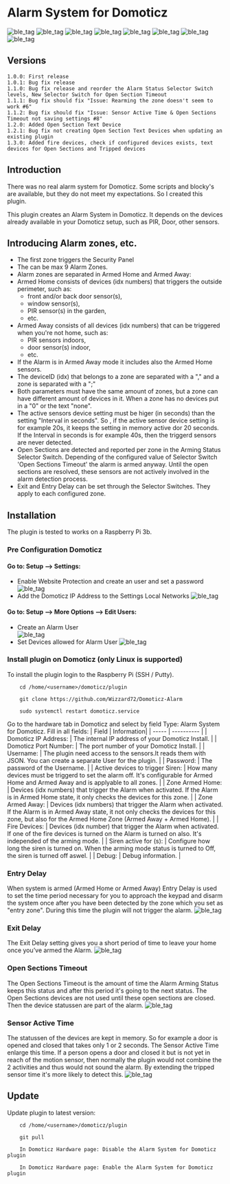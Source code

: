 # Alarm System for Domoticz
![ble_tag](https://raw.githubusercontent.com/Wizzard72/Domoticz-Alarm/master/images/Siren.png)
![ble_tag](https://raw.githubusercontent.com/Wizzard72/Domoticz-Alarm/master/images/Arming%20Mode%20Zone%200.png)
![ble_tag](https://raw.githubusercontent.com/Wizzard72/Domoticz-Alarm/master/images/Arming%20Status%20Zone%200.png)
![ble_tag](https://raw.githubusercontent.com/Wizzard72/Domoticz-Alarm/master/images/Entry%20Delay.png)
![ble_tag](https://raw.githubusercontent.com/Wizzard72/Domoticz-Alarm/master/images/Exit%20Delay.png)
![ble_tag](https://raw.githubusercontent.com/Wizzard72/Domoticz-Alarm/master/images/Open%20Sections%20Timeout.png)
![ble_tag](https://raw.githubusercontent.com/Wizzard72/Domoticz-Alarm/master/images/Open%20Sections%20Zone%200.png)
![ble_tag](https://raw.githubusercontent.com/Wizzard72/Domoticz-Alarm/master/images/Tripped%20Devices%20Zone%200.png)


## Versions

    1.0.0: First release
    1.0.1: Bug fix release
    1.1.0: Bug fix release and reorder the Alarm Status Selector Switch levels, New Selector Switch for Open Section Timeout
    1.1.1: Bug fix should fix "Issue: Rearming the zone doesn't seem to work #6"
    1.1.2: Bug fix should fix "Issue: Sensor Active Time & Open Sections Timeout not saving settings #8"
    1.2.0: Added Open Section Text Device
    1.2.1: Bug fix not creating Open Section Text Devices when updating an existing plugin
    1.3.0: Added fire devices, check if configured devices exists, text devices for Open Sections and Tripped devices

## Introduction
There was no real alarm system for Domoticz. Some scripts and blocky's are available, but they do not meet my expectations. 
So I created this plugin.

This plugin creates an Alarm System in Domoticz. It depends on the devices already available in your Domoticz setup, 
such as PIR, Door, other sensors.
    
## Introducing Alarm zones, etc.
- The first zone triggers the Security Panel
- The can be max 9 Alarm Zones.
- Alarm zones are separated in Armed Home and Armed Away:
- Armed Home consists of devices (idx numbers) that triggers the outside perimeter, such as:
  - front and/or back door sensor(s),
  - window sensor(s),
  - PIR sensor(s) in the garden, 
  - etc.
- Armed Away consists of all devices (idx numbers) that can be triggered when you're not home, such as:
  - PIR sensors indoors,
  - door sensor(s) indoor,
  - etc.
- If the Alarm is in Armed Away mode it includes also the Armed Home sensors.
- The deviceID (idx) that belongs to a zone are separated with a "," and a zone is separated with a ";"
- Both parameters must have the same amount of zones, but a zone can have different amount of devices in it. When a zone has no devices put in a "0" or the text "none".
- The active sensors device setting must be higer (in seconds) than the setting "Interval in seconds". So , if the active sensor device setting is for example 20s, it keeps the setting in memory active dor 20 seconds. If the Interval in seconds is for example 40s, then the triggerd sensors are never detected.
- Open Sections are detected and reported per zone in the Arming Status Selector Switch. Depending of the configured value of 
Selector Switch 'Open Sections Timeout' the alarm is armed anyway. Until the open sections are resolved, these sensors are not 
actively involved in the alarm detection process.
- Exit and Entry Delay can be set through the Selector Switches. They apply to each configured zone.

## Installation

The plugin is tested to works on a Raspberry Pi 3b.

### Pre Configuration Domoticz
#### Go to: Setup --> Settings:
* Enable Website Protection and create an user and set a password
![ble_tag](https://raw.githubusercontent.com/Wizzard72/Domoticz-Alarm/master/images/Website%20Protection.png)
* Add the Domoticz IP Address to the Settings Local Networks
![ble_tag](https://raw.githubusercontent.com/Wizzard72/Domoticz-Alarm/master/images/Local%20Networks.png)
#### Go to: Setup --> More Options --> Edit Users:
* Create an Alarm User        
![ble_tag](https://raw.githubusercontent.com/Wizzard72/Domoticz-Alarm/master/images/Alarm%20User.png)
* Set Devices allowed for Alarm User
![ble_tag](https://raw.githubusercontent.com/Wizzard72/Domoticz-Alarm/master/images/Alarm%20User%20Set%20Devices.png)

### Install plugin on Domoticz (only Linux is supported)
To install the plugin login to the Raspberry Pi (SSH / Putty).
  
        cd /home/<username>/domoticz/plugin
  
        git clone https://github.com/Wizzard72/Domoticz-Alarm
      
        sudo systemctl restart domoticz.service

Go to the hardware tab in Domoticz and select by field Type: Alarm System for Domoticz.
Fill in all fields:
| Field | Information|
| ----- | ---------- |
| Domoticz IP Address: | The internal IP address of your Domoticz Install. |
| Domoticz Port Number: | The port number of your Domoticz Install. |
| Username: | The plugin need access to the sensors.It reads them with JSON. You can create a separate  User for the plugin. |
| Password: | The password of the Username. |
| Active devices to trigger Siren:  | How many devices must be triggerd to set the alarm off. It's configurable for Armed Home and Armed Away and is applyable to all zones. |
| Zone Armed Home: | Devices (idx numbers) that trigger the Alarm when activated. If the Alarm is in Armed Home state, it only checks the devices for this zone. |
| Zone Armed Away: | Devices (idx numbers) that trigger the Alarm when activated. If the Alarm is in Armed Away state, it not only checks the devices for this zone, but also for the Armed Home Zone (Armed Away + Armed Home). |
| Fire Devices: | Devices (idx number) that trigger the Alarm when activated. If one of the fire devices is turned on the Alarm is turned on also. It's independed of the arming mode. |
| Siren active for (s): | Configure how long the siren is turned on. When the arming mode status is turned to Off, the siren is turned off aswel. |
| Debug: | Debug information. |

### Entry Delay
When system is armed (Armed Home or Armed Away) Entry Delay is used to set the time period necessary for you to approach the keypad and disarm the system once after you have been detected by the zone which you set as "entry zone". During this time the plugin will not trigger the alarm.
![ble_tag](https://raw.githubusercontent.com/Wizzard72/Domoticz-Alarm/master/images/Entry%20Delay.png)

### Exit Delay
The Exit Delay setting gives you a short period of time to leave your home once you’ve armed the Alarm.
![ble_tag](https://raw.githubusercontent.com/Wizzard72/Domoticz-Alarm/master/images/Exit%20Delay.png)

### Open Sections Timeout
The Open Sections Timeout is the amount of time the Alarm Arming Status keeps this status and after this period it's going to the next status. The Open Sections devices are not used until these open sections are closed. Then the device statussen are part of the alarm. 
![ble_tag](https://raw.githubusercontent.com/Wizzard72/Domoticz-Alarm/master/images/Open%20Sections%20Timeout.png)

### Sensor Active Time
The statussen of the devices are kept in memory. So for example a door is opened and closed that takes only 1 or 2 seconds. The Sensor Active Time enlarge this time. If a person opens a door and closed it but is not yet in reach of the motion sensor, then normally the plugin would not combine the 2 activities and thus would not sound the alarm. By extending the tripped sensor time it's more likely to detect this.
![ble_tag](https://raw.githubusercontent.com/Wizzard72/Domoticz-Alarm/master/images/Sensor%20Active%20Time.png)

## Update
Update plugin to latest version:

        cd /home/<username>/domoticz/plugin
  
        git pull
      
        In Domoticz Hardware page: Disable the Alarm System for Domoticz plugin
        
        In Domoticz Hardware page: Enable the Alarm System for Domoticz plugin

